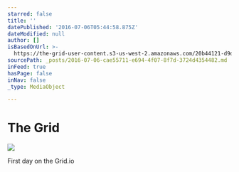 ```yaml
---
starred: false
title: ''
datePublished: '2016-07-06T05:44:58.875Z'
dateModified: null
author: []
isBasedOnUrl: >-
  https://the-grid-user-content.s3-us-west-2.amazonaws.com/20b44121-d9d6-4fc2-95cf-750fb5d9b335.jpg
sourcePath: _posts/2016-07-06-cae55711-e694-4f07-8f7d-3724d4354482.md
inFeed: true
hasPage: false
inNav: false
_type: MediaObject

---
```

# The Grid
![](https://the-grid-user-content.s3-us-west-2.amazonaws.com/20b44121-d9d6-4fc2-95cf-750fb5d9b335.jpg)

First day on the Grid.io